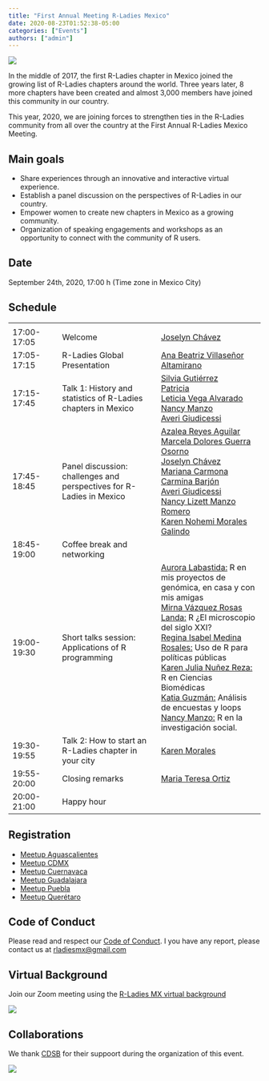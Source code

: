 ```yaml
---
title: "First Annual Meeting R-Ladies Mexico"
date: 2020-08-23T01:52:38-05:00
categories: ["Events"]
authors: ["admin"]
---
```


<img src= "https://github.com/RladiesMX/rladiesmxsource/blob/master/assets/images/rladiesmx.jpeg?raw=true" />

In the middle of 2017, the first R-Ladies chapter in Mexico joined the growing list of R-Ladies chapters around the world. Three years later, 8 more chapters have been created and almost 3,000 members have joined this community in our country. 

This year, 2020, we are joining forces to strengthen ties in the R-Ladies community from all over the country at the First Annual R-Ladies Mexico Meeting.

## Main goals

- Share experiences through an innovative and interactive virtual experience.
- Establish a panel discussion on the perspectives of R-Ladies in our country.
- Empower women to create new chapters in Mexico as a growing community. 
- Organization of speaking engagements and workshops as an opportunity to connect with the community of R users.


## Date

September 24th, 2020, 17:00 h (Time zone in Mexico City)

## Schedule

|                    |                                    |                               |
| ------------------ | ---------------------------------- | ----------------------------- |
|<img width=200/>    |<img width=500/>                    |<img width=500/>               |
| 17:00-17:05 | Welcome | [Joselyn Chávez](https://rladiesmx.netlify.app/author/joselyn-chavez/) |
| 17:05-17:15 | R-Ladies Global Presentation | [Ana Beatriz Villaseñor Altamirano](https://rladiesmx.netlify.app/author/ana-beatriz-villasenor/) |
| 17:15-17:45 | Talk 1: History and statistics of R-Ladies chapters in Mexico |  [Silvia Gutiérrez](https://rladiesmx.netlify.app/author/silvia-gutierrez-de-la-torre/) <br>  [Patricia]() <br> [Leticia Vega Alvarado](https://rladiesmx.netlify.app/author/leticia-vega-alvarado-ph.d./) <br> [Nancy Manzo](https://rladiesmx.netlify.app/author/nancy-manzo/) <br> [Averi Giudicessi](https://rladiesmx.netlify.app/author/averi-giudicessi/) |
| 17:45-18:45 | Panel discussion: challenges and perspectives for R-Ladies in Mexico |  [Azalea Reyes Aguilar](https://rladiesmx.netlify.app/author/azalea-reyes-aguilar/) <br> [Marcela Dolores Guerra Osorno](https://rladiesmx.netlify.app/author/marcela-dolores-guerra-osorno/) <br> [Joselyn Chávez](https://rladiesmx.netlify.app/author/joselyn-chavez/) <br> [Mariana Carmona](https://twitter.com/marianeats) <br> [Carmina Barjón](https://twitter.com/BarjonCar) <br> [Averi Giudicessi](https://rladiesmx.netlify.app/author/averi-giudicessi/) <br> [Nancy Lizett Manzo Romero](https://rladiesmx.netlify.app/author/nancy-manzo/) <br> [Karen Nohemi Morales Galindo](https://rladiesmx.netlify.app/author/karen-morales/) |
| 18:45-19:00 | Coffee break and networking |  |
| 19:00-19:30 | Short talks session: Applications of R programming | [Aurora Labastida:](https://twitter.com/alabasti1) R en mis proyectos de genómica, en casa y con mis amigas<br> [Mirna Vázquez Rosas Landa:](https://twitter.com/MirnaVRL) R ¿El microscopio del siglo XXI? <br> [Regina Isabel Medina Rosales:](https://rladiesmx.netlify.app/author/regina-medina/) Uso de R para políticas públicas <br> [Karen Julia Nuñez Reza:](https://twitter.com/julyreza) R en Ciencias Biomédicas <br> [Katia Guzmán:](https://twitter.com/guzmart_) Análisis de encuestas y loops <br> [Nancy Manzo:](https://rladiesmx.netlify.app/author/nancy-manzo/) R en la investigación social. |
| 19:30-19:55 | Talk 2: How to start an R-Ladies chapter in your city | [Karen Morales](https://rladiesmx.netlify.app/author/karen-morales/) |
| 19:55-20:00 | Closing remarks |  [Maria Teresa Ortiz](https://rladiesmx.netlify.app/author/maria-teresa-ortiz-ma/) |
| 20:00-21:00 | Happy hour |  |

## Registration

- [Meetup Aguascalientes](https://www.meetup.com/es/rladies-aguascalientes/events/273080960/)
- [Meetup CDMX](https://www.meetup.com/es/rladies-cdmx/events/272991189/)
- [Meetup Cuernavaca](https://www.meetup.com/es/rladies-cuernavaca/events/272988331/)
- [Meetup Guadalajara](https://www.meetup.com/es/rladies-guadalajara/events/273196400/)
- [Meetup Puebla](http://meetu.ps/e/Jkt5r/cKT1j/a)
- [Meetup Querétaro](https://www.meetup.com/es/rladies-queretaro/events/272986368/)

## Code of Conduct
Please read and respect our [Code of Conduct](https://rladiesmx.netlify.app/en/code_of_conduct/). I you have any report, please contact us at rladiesmx@gmail.com

## Virtual Background

Join our Zoom meeting using the <a href="https://github.com/RLadiesMX/rladiesmxsource/blob/master/assets/images/rladiesmx.png?raw=true" download>R-Ladies MX virtual background</a>

<img src= "https://github.com/RLadiesMX/rladiesmxsource/blob/master/assets/images/rladiesmx.png?raw=true" />

## Collaborations

We thank [CDSB](comunidadbioinfo.github.io) for their suppoort during the organization of this event.


[<img src="https://github.com/ComunidadBioInfo/cdsbsource/blob/master/assets/images/logo.png?raw=true" />](http://comunidadbioinfo.github.io/)

